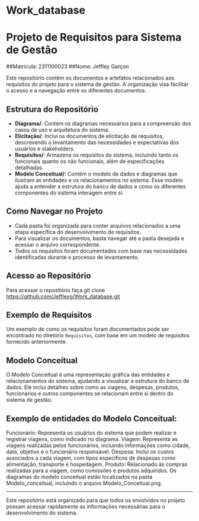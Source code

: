 # Work_database
# Projeto de Requisitos para Sistema de Gestão
##Matricula: 2311100023
##Nome: Jeffley Garçon


Este repositório contém os documentos e artefatos relacionados aos requisitos do projeto para o sistema de gestão. A organização visa facilitar o acesso e a navegação entre os diferentes documentos.

## Estrutura do Repositório

- **Diagrama/**: Contém os diagramas necessários para a compreensão dos casos de uso e arquitetura do sistema.
- **Elicitação/**: Inclui os documentos de elicitação de requisitos, descrevendo o levantamento das necessidades e expectativas dos usuários e stakeholders.
- **Requisitos/**: Armazena os requisitos do sistema, incluindo tanto os funcionais quanto os não funcionais, além de especificações detalhadas.
- **Modelo Conceitual/**: Contém o modelo de dados e diagramas que ilustram as entidades e os relacionamentos no sistema. Esse modelo ajuda a entender a estrutura do banco de dados e como os diferentes componentes do sistema interagem entre si.

## Como Navegar no Projeto

- Cada pasta foi organizada para conter arquivos relacionados a uma etapa específica do desenvolvimento de requisitos.
- Para visualizar os documentos, basta navegar até a pasta desejada e acessar o arquivo correspondente.
- Todos os requisitos foram documentados com base nas necessidades identificadas durante o processo de levantamento.

## Acesso ao Repositório
Para acessar o repositório faça git clone https://github.com/Jeffleyg/Work_database.git

## Exemplo de Requisitos

Um exemplo de como os requisitos foram documentados pode ser encontrado no diretório `Requisitos`, com base em um modelo de requisitos fornecido anteriormente.

## Modelo Conceitual
O Modelo Conceitual é uma representação gráfica das entidades e relacionamentos do sistema, ajudando a visualizar a estrutura do banco de dados. Ele inclui detalhes sobre como as viagens, despesas, produtos, funcionários e outros componentes se relacionam entre si dentro do sistema de gestão.

## Exemplo de entidades do Modelo Conceitual:

Funcionário: Representa os usuários do sistema que podem realizar e registrar viagens, como indicado no diagrama.
Viagem: Representa as viagens realizadas pelos funcionários, incluindo informações como cidade, data, objetivo e o funcionário responsável.
Despesa: Inclui os custos associados a cada viagem, com tipos específicos de despesas como alimentação, transporte e hospedagem.
Produto: Relacionado às compras realizadas para a viagem, como comissões e produtos adquiridos.
Os diagramas do modelo conceitual estão localizados na pasta Modelo_conceitual, incluindo o arquivo Modelo_Conceitual.png.

---

Este repositório está organizado para que todos os envolvidos no projeto possam acessar rapidamente as informações necessárias para o desenvolvimento do sistema.
